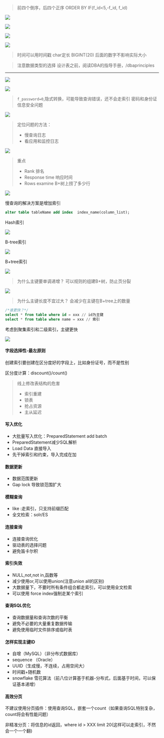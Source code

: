 
> 前四个倒序，后四个正序
> ORDER BY IF(f_id<5,-f_id, f_id)


![](pic/20201128214815.png)

![](pic/20201128214603.png)

![](pic/20201128214630.png)

![](pic/20201128214936.png)

> 时间可以用时间戳
> char定长
> BIGINT(20) 后面的数字不影响实际大小



> 注意数据类型的选择
> 设计表之前，阅读DBA的指导手册，/dbaprinciples



------------------

![](pic/20201128215355.png)

![](pic/20201128215636.png)

> `f_password=0`,隐式转换，可能导致查询错误，还不会走索引
> 密码和身份证信息安全问题

![](pic/20201128220049.png)


> 定位问题的方法：
> - 慢查询日志
> - 看应用和监控日志

![](pic/20201128220405.png)

> 重点
> - Rank 排名
> - Response time  响应时间
> - Rows examine B+树上捞了多少行


![](pic/20201128221613.png)


慢查询的解决方案是增加索引

```sql
alter table tableName add index  index_name(column_list);
```

Hash索引

![](pic/20201128222647.png)

B-tree索引

![](pic/20201128222707.png)

B+tree索引

![](pic/20201128222741.png)



> 为什么主键要单调递增？
> 可以规则的组建B+树，防止页分裂

![](pic/20201128223010.png)


> 为什么主键长度不宜过大？
> 会减少在主键在B+tree上的数量


```sql
/*谁更快？*/
select * from table where id = xxx // id为主键
select * from table where name = xxx // 索引
```

考虑到聚集索引和二级索引，主键更快

![](pic/20201129132110.jpg)

#### 字段选择性-最左原则

创建索引要创建在区分度好的字段上，比如身份证号，而不是性别

区分度计算：discount()/count()

> 线上修改表结构的危害
> * 索引重建
> * 锁表
> * 抢占资源
> * 主从延迟


#### 写入优化

* 大批量写入优化：PreparedStatement add batch
* PreparedStatement减少SQL解析
* Load Data 直接导入
* 先干掉索引和约束，导入完成在加

#### 数据更新

* 数据范围更新
* Gap lock 导致锁范围扩大

#### 模糊查询

* like :走索引，只支持前缀匹配
* 全文检索：solr/ES


#### 连接查询

* 连接查询优化
* 驱动表的选择问题
* 避免笛卡尔积


#### 索引失效
* NULL,not,not in,函数等
* 减少使用or,可以使用union(注意union all的区别)
* 大数据量下，不要时所有条件组合都走索引，可以使用全文检索
* 可以使用 force index强制走某个索引



#### 查询SQL优化

* 查询数据量和查询次数的平衡
* 避免不必要的大量重复数据传输
* 避免使用临时文件排序或临时表



#### 怎样实现主键ID
* 自增（MySQL）（非分布式数据库）
* sequence （Oracle）
* UUID（生成慢，不连续，占用空间大）
* 时间戳+随机数
* snowflake 雪花算法（前八位计算基于机器-分布式，后面基于时间，可以保证基本递增）


#### 高效分页

不建议使用分页插件：使用查询SQL，嵌套一个count（如果查询SQL特别复杂，count将会有性能问题）

非精准分页：将信息的id返回，where id > XXX limit 20(这样可以走索引，不然会一个一个翻)
